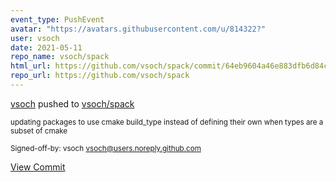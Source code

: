 ```yaml
---
event_type: PushEvent
avatar: "https://avatars.githubusercontent.com/u/814322?"
user: vsoch
date: 2021-05-11
repo_name: vsoch/spack
html_url: https://github.com/vsoch/spack/commit/64eb9604a46e883dfb6d84c3c7f34274e1a8f3c3
repo_url: https://github.com/vsoch/spack
---
```


<a href='https://github.com/vsoch' target='_blank'>vsoch</a> pushed to <a href='https://github.com/vsoch/spack' target='_blank'>vsoch/spack</a>

<small>updating packages to use cmake build_type instead of defining their own when types are a subset of cmake

Signed-off-by: vsoch <vsoch@users.noreply.github.com></small>

<a href='https://github.com/vsoch/spack/commit/64eb9604a46e883dfb6d84c3c7f34274e1a8f3c3' target='_blank'>View Commit</a>